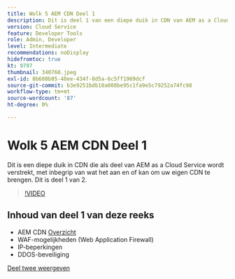 ```yaml
---
title: Wolk 5 AEM CDN Deel 1
description: Dit is deel 1 van een diepe duik in CDN van AEM as a Cloud Service.
version: Cloud Service
feature: Developer Tools
role: Admin, Developer
level: Intermediate
recommendations: noDisplay
hidefromtoc: true
kt: 9797
thumbnail: 340760.jpeg
exl-id: 8b608b05-48ee-434f-8d5a-6c5ff1969dcf
source-git-commit: b3e9251bdb18a008be95c1fa9e5c79252a74fc98
workflow-type: tm+mt
source-wordcount: '87'
ht-degree: 0%

---
```


# Wolk 5 AEM CDN Deel 1

Dit is een diepe duik in CDN die als deel van AEM as a Cloud Service wordt verstrekt, met inbegrip van wat het aan en of kan om uw eigen CDN te brengen. Dit is deel 1 van 2.

>[!VIDEO](https://video.tv.adobe.com/v/340760?quality=12&learn=on)

## Inhoud van deel 1 van deze reeks

+ AEM CDN [Overzicht](https://experienceleague.adobe.com/docs/experience-manager-cloud-service/content/implementing/content-delivery/cdn.html)
+ WAF-mogelijkheden (Web Application Firewall)
+ IP-beperkingen
+ DDOS-beveiliging

[Deel twee weergeven](cloud5-aem-cdn-part2.md)